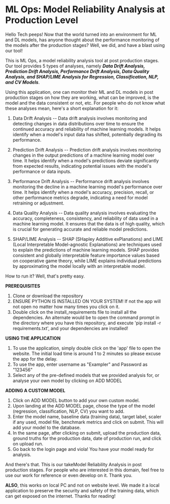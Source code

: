 # ML Ops: Model Reliability Analysis at Production Level 

Hello Tech peeps!
Now that the world turned into an environment for ML and DL models, has anyone thought about the performance monitoring of the models after the production stages? Well, we did, and have a blast using our tool! 

This is ML Ops, a model reliability analysis tool at post production stages. Our tool provides 5 types of analyses, namely ***Data Drift Analysis, Prediction Drift Analysis, Performance Drift Analysis, Data Quality Analysis, and SHAP/LIME Analysis for Regression, Classification, NLP, and CV Models***. 

Using this application, one can monitor their ML and DL models in post production stages on how they are working, what can be improved, is the model and the data consistent or not, etc.
For people who do not know what these analyses mean, here's a short explanation for it:
1. Data Drift Analysis -- Data drift analysis involves monitoring and detecting changes in data distributions over time to ensure the continued accuracy and reliability of machine learning models. It helps identify when a model's input data has shifted, potentially degrading its performance.

2. Prediction Drift Analysis -- Prediction drift analysis involves monitoring changes in the output predictions of a machine learning model over time. It helps identify when a model's predictions deviate significantly from expected results, indicating potential issues with the model's performance or data inputs.

3. Performance Drift Analysis -- Performance drift analysis involves monitoring the decline in a machine learning model's performance over time. It helps identify when a model's accuracy, precision, recall, or other performance metrics degrade, indicating a need for model retraining or adjustment.

4. Data Quality Analysis -- Data quality analysis involves evaluating the accuracy, completeness, consistency, and reliability of data used in a machine learning model. It ensures that the data is of high quality, which is crucial for generating accurate and reliable model predictions.

5. SHAP/LIME Analysis -- SHAP (SHapley Additive exPlanations) and LIME (Local Interpretable Model-agnostic Explanations) are techniques used to explain the predictions of machine learning models. SHAP provides consistent and globally interpretable feature importance values based on cooperative game theory, while LIME explains individual predictions by approximating the model locally with an interpretable model.

How to run it? Well, that's pretty easy.

  **PREREQUISITES**
1. Clone or download the repository
2. ENSURE PYTHON IS INSTALLED ON YOUR SYSTEM! If not the app will not open no matter how many times you click on it.
3. Double click on the install_requirements file to install all the dependencies. An alternate would be to open the command prompt in the directory where you have this repository, and execute 'pip install -r requirements.txt', and your dependencies are installed!
   
  **USING THE APPLICATION**
1.  To use the application, simply double click on the 'app' file to open the website. The initial load time is around 1 to 2 minutes so please excuse the app for the delay.
2. To use the app, enter username as "Exampler" and Password as "123456"
3. Select any of the pre-defined models that we provided analysis for, or analyse your own model by clicking on ADD MODEL

  **ADDING A CUSTOM MODEL**
1. Click on ADD MODEL button to add your own custom model.
2. Upon landing at the ADD MODEL page, chose the type of the model (regression, classification, NLP, CV) you want to add.
3. Enter the model name, baseline data (training data), target label, scaler if any used, model file, benchmark metrics and click on submit. This will add your model to the database.
4. In the same page, after clicking on submit, upload the production data, ground truths for the production data, date of production run, and click on upload run.
5. Go back to the login page and viola! You have your model ready for analysis.   

And there's that. This is our takeModel Reliability Analysis in post production stages. For people who are interested in this domain, feel free to use our work for reference or even develop on it. Thank you.

**ALSO**, this works on local PC and not on website level. We made it a local application to preserve the security and safety of the training data, which can get exposed on the internet.
Thanks for reading!
